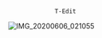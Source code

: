 
                 T-Edit

![IMG_20200606_021055](https://user-images.githubusercontent.com/63346676/83921007-15754d80-a79b-11ea-90ea-bf6933101c1c.jpg)
#
